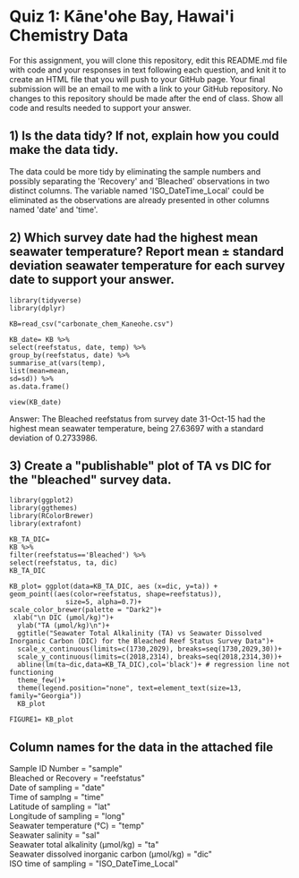 # Quiz 1: Kāne'ohe Bay, Hawai'i Chemistry Data

For this assignment, you will clone this repository, edit this README.md file with code and your responses in text following each question, and knit it to create an HTML file that you will push to your GitHub page. Your final submission will be an email to me with a link to your GitHub repository. No changes to this repository should be made after the end of class. Show all code and results needed to support your answer.

## 1) Is the data tidy? If not, explain how you could make the data tidy.
The data could be more tidy by eliminating the sample numbers and possibly separating the 'Recovery' and 'Bleached' observations in two distinct columns. The variable named 'ISO_DateTime_Local' could be eliminated as the observations are already presented in other columns named 'date' and 'time'. 

## 2) Which survey date had the highest mean seawater temperature? Report mean ± standard deviation seawater temperature for each survey date to support your answer.
````
library(tidyverse)
library(dplyr)

KB=read_csv("carbonate_chem_Kaneohe.csv")

KB_date= KB %>% 
select(reefstatus, date, temp) %>% 
group_by(reefstatus, date) %>% 
summarise_at(vars(temp),
list(mean=mean, 
sd=sd)) %>% 
as.data.frame()

view(KB_date)
````
Answer: The Bleached reefstatus from survey date 31-Oct-15 had the highest mean seawater  temperature, being 27.63697 with a standard deviation of 0.2733986. 


## 3) Create a "publishable" plot of TA vs DIC for the "bleached" survey data.
````
library(ggplot2)
library(ggthemes)
library(RColorBrewer)
library(extrafont)

KB_TA_DIC= 
KB %>% 
filter(reefstatus=='Bleached') %>% 
select(reefstatus, ta, dic) 
KB_TA_DIC

KB_plot= ggplot(data=KB_TA_DIC, aes (x=dic, y=ta)) +
geom_point((aes(color=reefstatus, shape=reefstatus)), 
              size=5, alpha=0.7)+
scale_color_brewer(palette = "Dark2")+
 xlab("\n DIC (µmol/kg)")+
  ylab("TA (µmol/kg)\n")+
  ggtitle("Seawater Total Alkalinity (TA) vs Seawater Dissolved Inorganic Carbon (DIC) for the Bleached Reef Status Survey Data")+
  scale_x_continuous(limits=c(1730,2029), breaks=seq(1730,2029,30))+
  scale_y_continuous(limits=c(2018,2314), breaks=seq(2018,2314,30))+
  abline(lm(ta~dic,data=KB_TA_DIC),col='black')+ # regression line not functioning
  theme_few()+
  theme(legend.position="none", text=element_text(size=13,  family="Georgia"))
  KB_plot
````
````
FIGURE1= KB_plot
````

## Column names for the data in the attached file
Sample ID Number = "sample"             
Bleached or Recovery = "reefstatus"         
Date of sampling = "date"               
Time of samplng = "time"              
Latitude of sampling = "lat"                
Longitude of sampling = "long"               
Seawater temperature (°C) = "temp"               
Seawater salinity = "sal"               
Seawater total alkalinity (µmol/kg) = "ta"                 
Seawater dissolved inorganic carbon (µmol/kg) = "dic"                
ISO time of sampling = "ISO_DateTime_Local"

